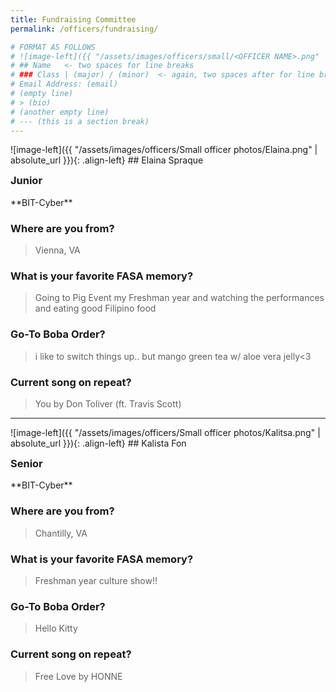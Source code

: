 ```yaml
---
title: Fundraising Committee
permalink: /officers/fundraising/

# FORMAT AS FOLLOWS
# ![image-left]({{ "/assets/images/officers/small/<OFFICER NAME>.png" | absolute_url }}){: .align-left}
# ## Name   <- two spaces for line breaks
# ### Class | (major) / (minor)  <- again, two spaces after for line breaks
# Email Address: (email)
# (empty line)
# > (bio)
# (another empty line)
# --- (this is a section break)
---
```

<div id="Elaina"></div>
![image-left]({{ "/assets/images/officers/Small officer photos/Elaina.png" | absolute_url }}){: .align-left}
## Elaina Spraque
<p style="margin-bottom: 0.45em; padding: 0">
<a href="https://www.instagram.com/laina560/" style="margin: 0; padding: 0"><i class="fa fa-2x fa-fw fa-instagram" style="color: #494e48"></i></a>
<a href="mailto:laina560@vt.edu" style="margin: 0; padding: 0"><i class="fa fa-2x fa-fw fa-envelope" style="color: #494e48"></i></a></p>
<h3 style="margin-top: 0">Junior</h3>
**BIT-Cyber**  


### **Where are you from?**

> Vienna, VA

### **What is your favorite FASA memory?**

>Going to Pig Event my Freshman year and watching the performances and eating good Filipino food

### **Go-To Boba Order?**

>i like to switch things up.. but mango green tea w/ aloe vera jelly<3

### **Current song on repeat?**

> You by Don Toliver (ft. Travis Scott)


---
<div id="Kelly"></div>
![image-left]({{ "/assets/images/officers/Small officer photos/Kalitsa.png" | absolute_url }}){: .align-left}
## Kalista Fon
<p style="margin-bottom: 0.45em; padding: 0">
<a href="https://www.instagram.com/kalistaafonn/" style="margin: 0; padding: 0"><i class="fa fa-2x fa-fw fa-instagram" style="color: #494e48"></i></a>
<a href="mailto:kalistafon@vt.edu" style="margin: 0; padding: 0"><i class="fa fa-2x fa-fw fa-envelope" style="color: #494e48"></i></a></p>
<h3 style="margin-top: 0">Senior</h3>
**BIT-Cyber**


### **Where are you from?**

>Chantilly, VA

### **What is your favorite FASA memory?**

>Freshman year culture show!!

### **Go-To Boba Order?**

>Hello Kitty

### **Current song on repeat?**

> Free Love by HONNE
